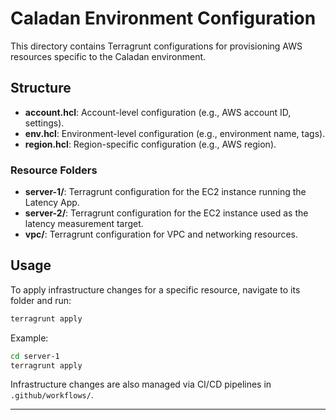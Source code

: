 # Caladan Environment Configuration

This directory contains Terragrunt configurations for provisioning AWS resources specific to the Caladan environment.

## Structure

- **account.hcl**: Account-level configuration (e.g., AWS account ID, settings).
- **env.hcl**: Environment-level configuration (e.g., environment name, tags).
- **region.hcl**: Region-specific configuration (e.g., AWS region).

### Resource Folders

- **server-1/**: Terragrunt configuration for the EC2 instance running the Latency App.
- **server-2/**: Terragrunt configuration for the EC2 instance used as the latency measurement target.
- **vpc/**: Terragrunt configuration for VPC and networking resources.

## Usage

To apply infrastructure changes for a specific resource, navigate to its folder and run:

```sh
terragrunt apply
```

Example:

```sh
cd server-1
terragrunt apply
```

Infrastructure changes are also managed via CI/CD pipelines in `.github/workflows/`.

---